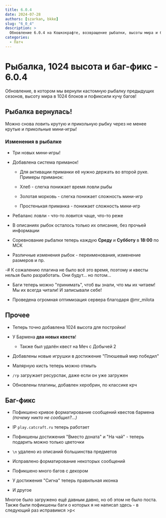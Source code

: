 ```yaml
---
title: 6.0.4
date: 2024-07-28
authors: [szarkan, bkke]
slug: "6_0_4"
description: >
  Обновление 6.0.4 на Кошкокрафте, возвращение рыбалки, высоты мира и баг-фиксы
categories:
  - Патч
---
```


# Рыбалка, 1024 высота и баг-фикс - 6.0.4

Обновление, в котором мы вернули кастомную рыбалку предыдущих сезонов, высоту мира в 1024 блоков и пофиксили кучу багов!

<!-- more -->

## Рыбалка вернулась!

Можно снова ловить крутую и прикольную рыбку через не менее крутые и прикольные мини-игры!

### Изменения в рыбалке

- Три новых мини-игры!

- Добавлена система приманок!

    - Для активации приманки её нужно держать во второй руке. Примеры приманок:

    - Хлеб - слегка понижает время ловли рыбы

    - Золотая морковь - слегка понижает сложность мини-игр

    - Простенькая приманка - понижает сложность мини-игр

- Ребаланс ловли - что-то ловится чаще, что-то реже

- В описаниях рыбок осталось только их описание, без прочьей информации

- Соревнование рыбалки теперь каждую **Среду** и **Субботу** в **18:00** по МСК

- Различные изменения рыбок - переименования, изменение размеров и пр.

-# К сожалению плагина не было всё это время, поэтому и квесты нельзя было разработать. Они будут... но потом...

- Баги теперь можно "принимать", чтоб вы знали, что мы их читаем! Мы их всегда читали! И записывали себе!

- Проведена огромная оптимизация сервера благодаря @mr_milota 

## Прочее

- Теперь точно добавлена 1024 высота для постройки!

- У Бармена **два новых квеста**! 

  - Также был удалён квест на Меч с Добычей 2

- Добавлены новые игрушки в достижение "Плюшевый мир победил"

- Малярную кисть теперь можно отмыть

- `/rp` загружает ресурспак, даже если он уже загружен

- Обновлены плагины, добавлен херобрин, по классике крч

## Баг-фикс

- Пофикшено кривое форматирование сообщений квестов бармена *(почему никто не сообщил?...)*

- IP `play.catcraft.ru` теперь работает

- Пофикшены достижения "Вместо доната" и "На чай" - теперь подарить можно только цветочки

- `\n` удалено из описаний большинства предметов

- Исправлено форматирование некоторых сообщений

- Пофикшено много багов с декором

- У достижения "Сигна" теперь правильная иконка

- И другое

Многое было загружено ещё давным давно, но об этом не было поста. Также были пофикшены баги о которых я не написал здесь - в следующий раз исправимся >p<